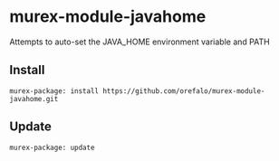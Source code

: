 # murex-module-javahome

Attempts to auto-set the JAVA_HOME environment variable and PATH

## Install

```shell
murex-package: install https://github.com/orefalo/murex-module-javahome.git
```

## Update

```shell
murex-package: update
